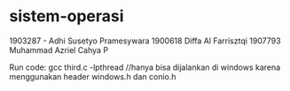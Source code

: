 # sistem-operasi

1903287 - Adhi Susetyo Pramesywara
1900618 Diffa Al Farrisztqi
1907793 Muhammad Azriel Cahya P


Run code: gcc third.c -lpthread
//hanya bisa dijalankan di windows karena menggunakan header windows.h dan conio.h
